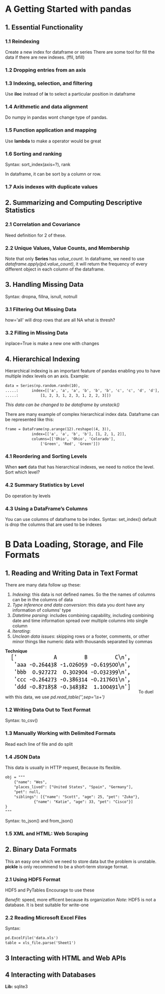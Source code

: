 # A Getting Started with pandas
## 1. Essential Functionality 
### 1.1 Reindexing
Create a new index for dataframe or series
There are some tool for fill the data if there are new indexes. (ffil, bfill)
 
### 1.2 Dropping entries from an axis
 
### 1.3 Indexing, selection, and filtering
Use **iloc** instead of **ix** to select a particular position in dataframe
 
### 1.4 Arithmetic and data alignment
Do numpy in pandas wont change type of pandas.
 
### 1.5 Function application and mapping
Use **lambda** to make a operator would be great
 
### 1.6 Sorting and ranking
Syntax: sort_index(axis=?), rank
 
In dataframe, it can be sort by a column or row.
 
### 1.7 Axis indexes with duplicate values
 
 
 
## 2. Summarizing and Computing Descriptive Statistics
### 2.1 Correlation and Covariance
Need definition for 2 of these.
 
### 2.2 Unique Values, Value Counts, and Membership
Note that only **Series** has *value_count*. In dataframe, we need to use *dataframe.apply(pd.value_count)*, it will return the frequency of every different object in each column of the dataframe.
 
 
 
## 3. Handling Missing Data
Syntax: dropna, fillna, isnull, notnull
### 3.1 Filtering Out Missing Data
how='all' will drop rows that are all NA
what is thresh?
 
### 3.2 Filling in Missing Data
inplace=True is make a new one with changes
 
 
 
## 4. Hierarchical Indexing
Hierarchical indexing is an important feature of pandas enabling you to have multiple index levels on an axis.
Example:
```
data = Series(np.random.randn(10),
.....:		index=[['a', 'a', 'a', 'b', 'b', 'b', 'c', 'c', 'd', 'd'],
.....:			[1, 2, 3, 1, 2, 3, 1, 2, 2, 3]])

```
*This data can be changed to be dataframe by unstack()*
 
There are many example of complex hierarchical index data.
Dataframe can be represented like this:
```
frame = DataFrame(np.arange(12).reshape((4, 3)),
 			index=[['a', 'a', 'b', 'b'], [1, 2, 1, 2]],
 			columns=[['Ohio', 'Ohio', 'Colorado'],
 				['Green', 'Red', 'Green']])
```

### 4.1 Reordering and Sorting Levels
When **sort** data that has hierarchical indexes, we need to notice the level. Sort which level?
 
### 4.2 Summary Statistics by Level
Do operation by levels
 
### 4.3 Using a DataFrame’s Columns
You can use columns of dataframe to be index. Syntax: set_index() default is drop the columns that are used to be indexes
 
 
 
 
 
# B Data Loading, Storage, and File Formats
 
## 1. Reading and Writing Data in Text Format
There are many data follow up these:
1. *Indexing*: this data is not defined names. So the the names of columns can be in the columns of data
2. *Type inference and data conversion*: this data you dont have any information of columns' type 
3. *Datetime parsing*: includes combining capability, including combining date and time information spread over multiple columns into single column
4. *Iterating*:
5. *Unclean data issues*: skipping rows or a footer, comments, or other minor things like numeric data with thousands separated by commas
 
**Technique**
![image](pic/data_with_special_character.png)
To duel with this data, we use *pd.read_table('',sep='\s+')*
 
### 1.2 Writing Data Out to Text Format
Syntax: to_csv()
 
### 1.3 Manually Working with Delimited Formats
Read each line of file and do split
 
### 1.4 JSON Data
This data is usually in HTTP request, Because its flexible.
```
obj = """
	{"name": "Wes",
	"places_lived": ["United States", "Spain", "Germany"],
	"pet": null,
	"siblings": [{"name": "Scott", "age": 25, "pet": "Zuko"},
		     {"name": "Katie", "age": 33, "pet": "Cisco"}]
}
"""
```
Syntax: to_json() and from_json()
 
### 1.5 XML and HTML: Web Scraping
 
 
 
## 2. Binary Data Formats
This an easy one which we need to store data but the problem is unstable. **pickle** is only recommend to be a short-term storage format.
 
### 2.1 Using HDF5 Format
HDF5 and PyTables
Encourage to use these
 
*Benefit:* speed, more efficent because its organization
*Note:* HDF5 is not a database. It is best suitable for write-one
 
### 2.2 Reading Microsoft Excel Files
Syntax: 
```
pd.ExcelFile('data.xls')
table = xls_file.parse('Sheet1')
``` 
 
 
 
## 3 Interacting with HTML and Web APIs
 
 
 
## 4 Interacting with Databases
**Lib:** sqlite3


